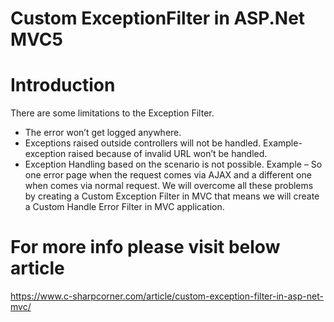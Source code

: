 # Custom ExceptionFilter in ASP.Net MVC5

# Introduction

There are some limitations to the Exception Filter.

* The error won’t get logged anywhere.
* Exceptions raised outside controllers will not be handled. Example- exception raised because of invalid URL won’t be handled.
* Exception Handling based on the scenario is not possible. Example – So one error page when the request comes via AJAX and a different one when comes via normal request.
We will overcome all these problems by creating a Custom Exception Filter in MVC that means we will create a Custom Handle Error Filter in MVC application.


# For more info please visit below article
https://www.c-sharpcorner.com/article/custom-exception-filter-in-asp-net-mvc/
